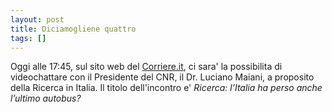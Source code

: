 ```yaml
---
layout: post
title: Diciamogliene quattro
tags: []
---
```


Oggi alle 17:45, sul sito web del [Corriere.it](http://videochat.corriere.it/), ci sara' la possibilita di videochattare con il Presidente del CNR, il Dr. Luciano Maiani, a proposito della Ricerca in Italia. Il titolo dell'incontro e' *Ricerca: l’Italia ha perso anche l’ultimo autobus?*
